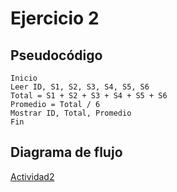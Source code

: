 # Ejercicio 2

## Pseudocódigo


```plaintext
Inicio
Leer ID, S1, S2, S3, S4, S5, S6
Total = S1 + S2 + S3 + S4 + S5 + S6
Promedio = Total / 6
Mostrar ID, Total, Promedio
Fin
```

## Diagrama de flujo
[Actividad2](diagrama.png)


